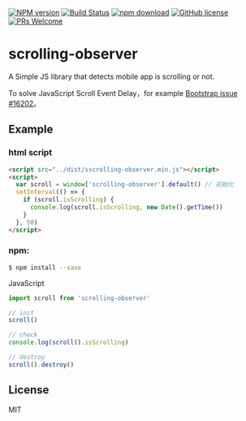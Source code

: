 
[![NPM version](https://img.shields.io/npm/v/scrolling-observer.svg?style=flat)](https://www.npmjs.org/package/scrolling-observer)
[![Build Status](https://travis-ci.org/Leo555/scrolling-observer.svg?branch=master)](https://travis-ci.org/Leo555/scrolling-observer)
[![npm download](https://img.shields.io/npm/dm/scrolling-observer.svg?style=flat-square)](https://npmjs.org/package/scrolling-observer)
[![GitHub license](https://img.shields.io/badge/license-MIT-blue.svg)](https://github.com/Leo555/isScrolling/blob/master/LICENSE)
[![PRs Welcome](https://img.shields.io/badge/PRs-welcome-brightgreen.svg)](https://github.com/Leo555/isScrolling/pulls)


# scrolling-observer

A Simple JS library that detects mobile app is scrolling or not.

To solve JavaScript Scroll Event Delay，for example [Bootstrap issue #16202](https://github.com/twbs/bootstrap/issues/16202)。

## Example

### html script


```html
<script src="../dist/sscrolling-observer.min.js"></script>
<script>
  var scroll = window['scrolling-observer'].default() // 初始化
  setInterval(() => {
    if (scroll.isScrolling) {
      console.log(scroll.isScrolling, new Date().getTime())
    }
  }, 50)
</script>
```

### npm: 

```sh
$ npm install --save
```

JavaScript

```javascript
import scroll from 'scrolling-observer'

// init
scroll()

// check
console.log(scroll().isScrolling)

// destroy
scroll().destroy()
```

## License

MIT
